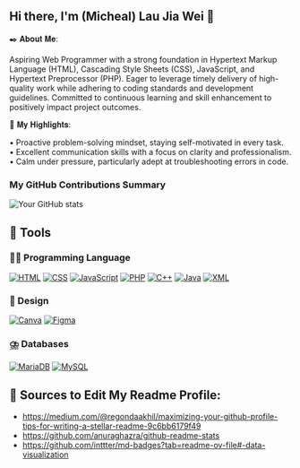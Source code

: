 ## Hi there, I'm (Micheal) Lau Jia Wei 👋

✒️ 𝐀𝐛𝐨𝐮𝐭 𝐌𝐞:

Aspiring Web Programmer with a strong foundation in Hypertext Markup Language (HTML), Cascading Style Sheets (CSS), JavaScript, and Hypertext Preprocessor (PHP). Eager to leverage timely delivery of high-quality work while adhering to coding standards and development guidelines. Committed to continuous learning and skill enhancement to positively impact project outcomes.

📌 𝐌𝐲 𝐇𝐢𝐠𝐡𝐥𝐢𝐠𝐡𝐭𝐬:

• Proactive problem-solving mindset, staying self-motivated in every task. <br>
• Excellent communication skills with a focus on clarity and professionalism. <br>
• Calm under pressure, particularly adept at troubleshooting errors in code.

<h3>My GitHub Contributions Summary</h3>

![Your GitHub stats](https://github-readme-stats.vercel.app/api?username=mikeshyway&hide_border=true&show_icons=true&bg_color=151515&title_color=fb4362&icon_color=fb4362&text_bold=false&text_color=9e9e9e)

## 📎 Tools

<h3>🧑‍💻 Programming Language</h3>

[![HTML](https://img.shields.io/badge/HTML-%23E34F26.svg?logo=html5&logoColor=white)](#)
[![CSS](https://img.shields.io/badge/CSS-1572B6?logo=css3&logoColor=fff)](#)
[![JavaScript](https://img.shields.io/badge/JavaScript-F7DF1E?logo=javascript&logoColor=000)](#)
[![PHP](https://img.shields.io/badge/php-%23777BB4.svg?&logo=php&logoColor=white)](#)
[![C++](https://img.shields.io/badge/C++-%2300599C.svg?logo=c%2B%2B&logoColor=white)](#)
[![Java](https://img.shields.io/badge/Java-%23ED8B00.svg?logo=openjdk&logoColor=white)](#)
[![XML](https://img.shields.io/badge/XML-767C52?logo=xml&logoColor=fff)](#)

<h3>🎨 Design</h3>

[![Canva](https://img.shields.io/badge/Canva-%2300C4CC.svg?&logo=Canva&logoColor=white)](#)
[![Figma](https://img.shields.io/badge/Figma-F24E1E?logo=figma&logoColor=white)](#)

<h3>⛈️ Databases</h3>

[![MariaDB](https://img.shields.io/badge/MariaDB-003545?logo=mariadb&logoColor=white)](#)
[![MySQL](https://img.shields.io/badge/MySQL-4479A1?logo=mysql&logoColor=fff)](#)


## 🔑 Sources to Edit My Readme Profile: 
- https://medium.com/@regondaakhil/maximizing-your-github-profile-tips-for-writing-a-stellar-readme-9c6bb6179f49
- https://github.com/anuraghazra/github-readme-stats
- https://github.com/inttter/md-badges?tab=readme-ov-file#-data-visualization
<!--
**mikeshyway/mikeshyway** is a ✨ _special_ ✨ repository because its `README.md` (this file) appears on your GitHub profile.

Here are some ideas to get you started:

- 🔭 I’m currently working on ...
- 🌱 I’m currently learning ...
- 👯 I’m looking to collaborate on ...
- 🤔 I’m looking for help with ...
- 💬 Ask me about ...
- 📫 How to reach me: ...
- 😄 Pronouns: ...
- ⚡ Fun fact: ...
-->
